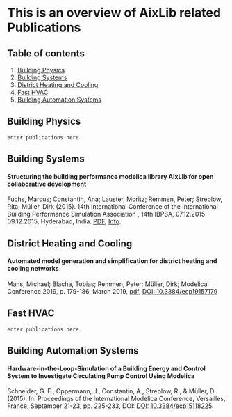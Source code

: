 # This is an overview of AixLib related Publications

## Table of contents
1. [Building Physics](#buildingphysics)
2. [Building Systems](#buildingsystems)
3. [District Heating and Cooling](#dhc)
4. [Fast HVAC](#fasthvac)
4. [Building Automation Systems](#bas)

## Building Physics <a name="buildingphysics"></a>
```enter publications here```

## Building Systems <a name="buildingsystems"></a>

#### Structuring the building performance modelica library AixLib for open collaborative development
Fuchs, Marcus; Constantin, Ana; Lauster, Moritz; Remmen, Peter; Streblow, Rita; Müller, Dirk (2015). 14th International Conference of the International Building Performance Simulation Association , 14th IBPSA, 07.12.2015-09.12.2015, Hyderabad, India. [PDF](http://www.ibpsa.org/proceedings/BS2015/p2202.pdf), [Info](http://www.ebc.eonerc.rwth-aachen.de/cms/E-ON-ERC-EBC/Forschung/Publikationen/~dncb/Details/?file=540827&lidx=1).


## District Heating and Cooling <a name="dhc"></a>

#### Automated model generation and simplification for district heating and cooling networks
Mans, Michael; Blacha, Tobias; Remmen, Peter; Müller, Dirk; Modelica Conference 2019, p. 179-186, March 2019, [pdf](http://www.ep.liu.se/ecp/157/ecp19157.pdf), [DOI: 10.3384/ecp19157179](http://dx.doi.org/10.3384/ecp19157179)

## Fast HVAC <a name="fasthvac"></a>
```enter publications here```

## Building Automation Systems <a name="bas"></a>

#### Hardware-in-the-Loop-Simulation of a Building Energy and Control System to Investigate Circulating Pump Control Using Modelica
Schneider, G. F., Oppermann, J., Constantin, A., Streblow, R., & Müller, D. (2015). In: Proceedings of the International Modelica Conference, Versailles, France, September 21-23, pp. 225-233, DOI: [DOI: 10.3384/ecp15118225](http://dx.doi.org/10.3384/ecp15118225).
